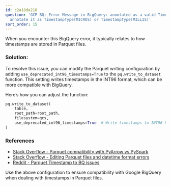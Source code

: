 ```yaml
---
id: c2a18da218
question: 'GCP BQ: Error Message in BigQuery: annotated as a valid Timestamp, please
  annotate it as TimestampType(MICROS) or TimestampType(MILLIS)'
sort_order: 15
---
```


When you encounter this BigQuery error, it typically relates to how timestamps are stored in Parquet files.

### Solution:

To resolve this issue, you can modify the Parquet writing configuration by adding `use_deprecated_int96_timestamps=True` to the `pq.write_to_dataset` function. This setting writes timestamps in the INT96 format, which can be more compatible with BigQuery.

Here’s how you can adjust the function:

```python
pq.write_to_dataset(
    table,
    root_path=root_path,
    filesystem=gcs,
    use_deprecated_int96_timestamps=True  # Write timestamps to INT96 Parquet format
)
```

### References

- [Stack Overflow - Parquet compatibility with PyArrow vs PySpark](https://stackoverflow.com/questions/48314880/are-parquet-file-created-with-pyarrow-vs-pyspark-compatible)
- [Stack Overflow - Editing Parquet files and datetime format errors](https://stackoverflow.com/questions/57798479/editing-parquet-files-with-python-causes-errors-to-datetime-format)
- [Reddit - Parquet Timestamp to BQ issues](https://www.reddit.com/r/bigquery/comments/16aoq0u/parquet_timestamp_to_bq_coming_across_as_int/?share_id=YXqCs5Jl6hQcw-kg6-VgF&utm_content=1&utm_medium=ios_app&utm_name=ioscss&utm_source=share&utm_term=1)

Use the above configuration to ensure compatibility with Google BigQuery when dealing with timestamps in Parquet files.